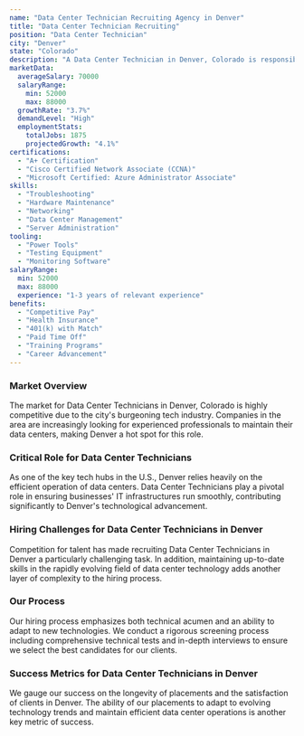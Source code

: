 ```yaml
---
name: "Data Center Technician Recruiting Agency in Denver"
title: "Data Center Technician Recruiting"
position: "Data Center Technician"
city: "Denver"
state: "Colorado"
description: "A Data Center Technician in Denver, Colorado is responsible for managing data center operations, troubleshooting hardware issues, and maintaining server infrastructure."
marketData:
  averageSalary: 70000
  salaryRange:
    min: 52000
    max: 88000
  growthRate: "3.7%"
  demandLevel: "High"
  employmentStats:
    totalJobs: 1875
    projectedGrowth: "4.1%"
certifications:
  - "A+ Certification"
  - "Cisco Certified Network Associate (CCNA)"
  - "Microsoft Certified: Azure Administrator Associate"
skills:
  - "Troubleshooting"
  - "Hardware Maintenance"
  - "Networking"
  - "Data Center Management"
  - "Server Administration"
tooling:
  - "Power Tools"
  - "Testing Equipment"
  - "Monitoring Software"
salaryRange:
  min: 52000
  max: 88000
  experience: "1-3 years of relevant experience"
benefits:
  - "Competitive Pay"
  - "Health Insurance"
  - "401(k) with Match"
  - "Paid Time Off"
  - "Training Programs"
  - "Career Advancement"
---
```


### Market Overview
The market for Data Center Technicians in Denver, Colorado is highly competitive due to the city's burgeoning tech industry. Companies in the area are increasingly looking for experienced professionals to maintain their data centers, making Denver a hot spot for this role.

### Critical Role for Data Center Technicians
As one of the key tech hubs in the U.S., Denver relies heavily on the efficient operation of data centers. Data Center Technicians play a pivotal role in ensuring businesses' IT infrastructures run smoothly, contributing significantly to Denver's technological advancement.

### Hiring Challenges for Data Center Technicians in Denver
Competition for talent has made recruiting Data Center Technicians in Denver a particularly challenging task. In addition, maintaining up-to-date skills in the rapidly evolving field of data center technology adds another layer of complexity to the hiring process.

### Our Process
Our hiring process emphasizes both technical acumen and an ability to adapt to new technologies. We conduct a rigorous screening process including comprehensive technical tests and in-depth interviews to ensure we select the best candidates for our clients.

### Success Metrics for Data Center Technicians in Denver
We gauge our success on the longevity of placements and the satisfaction of clients in Denver. The ability of our placements to adapt to evolving technology trends and maintain efficient data center operations is another key metric of success.